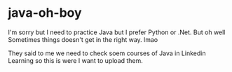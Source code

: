 # java-oh-boy
I'm sorry but I need to practice Java but I prefer Python or .Net. But oh well
Sometimes things doesn't get in the right way. lmao

They said to me we need to check soem courses of Java in Linkedin Learning so this is were I want to upload them.
